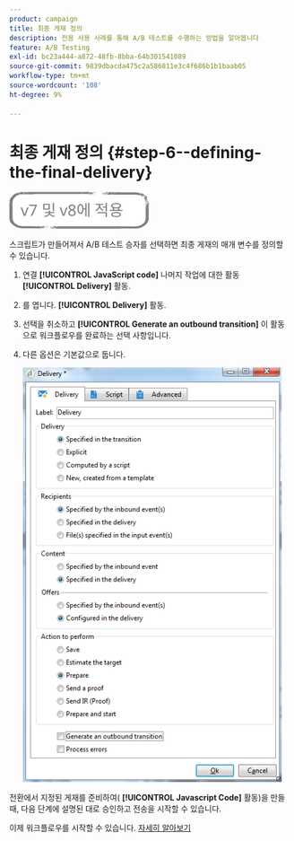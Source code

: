 ```yaml
---
product: campaign
title: 최종 게재 정의
description: 전용 사용 사례를 통해 A/B 테스트를 수행하는 방법을 알아봅니다
feature: A/B Testing
exl-id: bc23a444-a872-48fb-8bba-64b301541089
source-git-commit: 9839dbacda475c2a586811e3c4f686b1b1baab05
workflow-type: tm+mt
source-wordcount: '108'
ht-degree: 9%

---
```


# 최종 게재 정의 {#step-6--defining-the-final-delivery}

![](../../assets/common.svg)

스크립트가 만들어져서 A/B 테스트 승자를 선택하면 최종 게재의 매개 변수를 정의할 수 있습니다.

1. 연결 **[!UICONTROL JavaScript code]** 나머지 작업에 대한 활동 **[!UICONTROL Delivery]** 활동.
1. 를 엽니다. **[!UICONTROL Delivery]** 활동.
1. 선택을 취소하고 **[!UICONTROL Generate an outbound transition]** 이 활동으로 워크플로우를 완료하는 선택 사항입니다.
1. 다른 옵션은 기본값으로 둡니다.

   ![](assets/ab_test_final_delivery.png)

전환에서 지정된 게재를 준비하여( **[!UICONTROL Javascript Code]** 활동)을 만들 때, 다음 단계에 설명된 대로 승인하고 전송을 시작할 수 있습니다.

이제 워크플로우를 시작할 수 있습니다. [자세히 알아보기](a-b-testing-uc-start-workflow.md)
